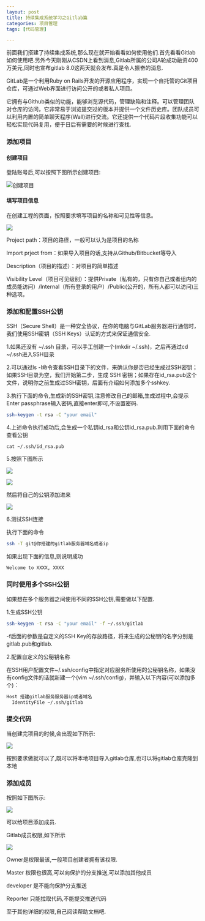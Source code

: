 ```yaml
---
layout: post
title: 持续集成系统学习之Gitlab篇
categories: 项目管理
tags: [代码管理]

---
```


前面我们搭建了持续集成系统,那么现在就开始看看如何使用他们.首先看看Gitlab如何使用吧.另外今天刚刚从CSDN上看到消息,Gitlab所属的公司A轮成功融资400万美元,同时也宣布gitlab 8.0这两天就会发布.真是令人振奋的消息.

<!--more-->

GitLab是一个利用Ruby on Rails开发的开源应用程序，实现一个自托管的Git项目仓库，可通过Web界面进行访问公开的或者私人项目。

它拥有与Github类似的功能，能够浏览源代码，管理缺陷和注释。可以管理团队对仓库的访问，它非常易于浏览提交过的版本并提供一个文件历史库。团队成员可以利用内置的简单聊天程序(Wall)进行交流。它还提供一个代码片段收集功能可以轻松实现代码复用，便于日后有需要的时候进行查找.

### 添加项目

#### 创建项目

登陆账号后,可以按照下图所示创建项目:

![创建项目][1]

#### 填写项目信息

在创建工程的页面，按照要求填写项目的名称和可见性等信息。

![][2]


Project path：项目的路径，一般可以认为是项目的名称

Import prject from：如果导入项目的话,支持从Github/Bitbucket等导入

Description（项目的描述）：对项目的简单描述

Visibility Level（项目可见级别）：提供Private（私有的，只有你自己或者组内的成员能访问）/Internal（所有登录的用户）/Public(公开的，所有人都可以访问)三种选项。


### 添加和配置SSH公钥

SSH（Secure Shell）是一种安全协议，在你的电脑与GitLab服务器进行通信时，我们使用SSH密钥（SSH Keys）认证的方式来保证通信安全.

1.如果还没有 ~/.ssh 目录，可以手工创建一个(mkdir ~/.ssh)，之后再通过cd ~/.ssh进入SSH目录

2.可以通过ls -l命令查看SSH目录下的文件，来确认你是否已经生成过SSH密钥；如果SSH目录为空，我们开始第二步，生成 SSH 密钥；如果存在id_rsa.pub这个文件，说明你之前生成过SSH密钥，后面有介绍如何添加多个sshkey.

3.执行下面的命令,生成新的SSH密钥,注意修改自己的邮箱,生成过程中,会提示Enter passphrase输入密码,直接enter即可,不设置密码.

```bash
ssh-keygen -t rsa -C "your email"
```

4.上述命令执行成功后,会生成一个私钥id_rsa和公钥id_rsa.pub.利用下面的命令查看公钥

```
cat ~/.ssh/id_rsa.pub
```

5.按照下图所示

![][3]

![][4]

然后将自己的公钥添加进来

![][5]

6.测试SSH连接

执行下面的命令

```bash
ssh -T git@你搭建的gitlab服务器域名或者ip
```
如果出现下面的信息,则说明成功

```bash
Welcome to XXXX, XXXX
```

### 同时使用多个SSH公钥

如果想在多个服务器之间使用不同的SSH公钥,需要做以下配置.

1.生成SSH公钥

```bash
ssh-keygen -t rsa -C "your email" -f ~/.ssh/gitlab
```
-f后面的参数是自定义的SSH Key的存放路径，将来生成的公秘钥的名字分别是gitlab.pub和gitlab.

2.配置自定义的公秘钥名称

在SSH用户配置文件~/.ssh/config中指定对应服务所使用的公秘钥名称，如果没有config文件的话就新建一个(vim ~/.ssh/config)，并输入以下内容(可以添加多个)：


```bash
Host 搭建gitlab服务服务器ip或者域名
  IdentityFile ~/.ssh/gitlab
```

### 提交代码

当创建完项目的时候,会出现如下所示:

![][6]

按照要求做就可以了,既可以将本地项目导入gitlab仓库,也可以将gitlab仓库克隆到本地

### 添加成员

按照如下图所示:

![][7]

可以给项目添加成员.

Gitlab成员权限,如下所示

![][8]

Owner是权限最该,一般项目创建者拥有该权限.

Master 权限也很高,可以向保护的分支推送,可以添加其他成员

developer 是不能向保护分支推送

Reporter 只能拉取代码,不能提交推送代码

至于其他详细的权限,自己阅读帮助文档吧.

[1]: http://7xj6ce.com1.z0.glb.clouddn.com/study-gitlab-1.png
[2]: http://7xj6ce.com1.z0.glb.clouddn.com/study-gitlab-2.png
[3]: http://7xj6ce.com1.z0.glb.clouddn.com/study-gitlab-3.png
[4]: http://7xj6ce.com1.z0.glb.clouddn.com/study-gitlab-4.png
[5]: http://7xj6ce.com1.z0.glb.clouddn.com/study-gitlab-5.png
[6]: http://7xj6ce.com1.z0.glb.clouddn.com/study-gitlab-6.png
[7]: http://7xj6ce.com1.z0.glb.clouddn.com/study-gitlab-6.png
[8]: http://7xj6ce.com1.z0.glb.clouddn.com/study-gitlab-7.png












